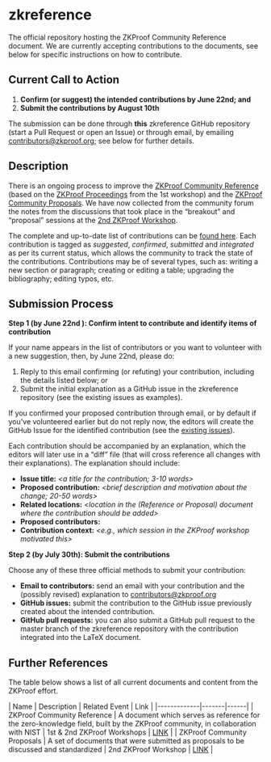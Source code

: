 # zkreference
The official repository hosting the ZKProof Community Reference document. We are currently accepting contributions to the documents, see below for specific instructions on how to contribute.

## Current Call to Action 
  
  1. __Confirm (or suggest) the intended contributions by June 22nd; and__
  2. __Submit the contributions by August 10th__

The submission can be done through __this__ zkreference GitHub repository (start a Pull Request or open an Issue) or through email, by emailing contributors@zkproof.org; see below for further details.

## Description

There is an ongoing process to improve the [ZKProof Community Reference](https://zkproof.org/ZKProofCommunityReference.pdf) (based on the [ZKProof Proceedings](https://zkproof.org/documents.html) from the 1st workshop) and the [ZKProof Community Proposals](https://github.com/zkpstandard/zkreference). We have now collected from the community forum the notes from the discussions that took place in the “breakout” and “proposal” sessions at the [2nd ZKProof Workshop](https://zkproof.org/workshop2/main.html).

The complete and up-to-date list of contributions can be [found here](https://docs.google.com/spreadsheets/d/1QSSrz9IgcTDtzvwuufLuz19hE0y1FWwtrzNPZ9jVDU0/edit?usp=sharing). Each contribution is tagged as _suggested_, _confirmed_, _submitted_ and _integrated_ as per its current status, which allows the community to track the state of the contributions. Contributions may be of several types, such as: writing a new section or paragraph; creating or editing a table; upgrading the bibliography; editing typos, etc.


## Submission Process

__Step 1 (by June 22nd ): Confirm intent to contribute and identify items of contribution__

If your name appears in the list of contributors or you want to volunteer with a new suggestion, then, by June 22nd, please do:

1. Reply to this email confirming (or refuting) your contribution, including the details listed below; or
2. Submit the initial explanation as a GitHub issue in the zkreference repository (see the existing issues as examples).

If you confirmed your proposed contribution through email, or by default if you’ve volunteered earlier but do not reply now, the editors will create the GitHub Issue for the identified contribution (see the [existing issues](https://github.com/zkpstandard/zkreference/issues)).

Each contribution should be accompanied by an explanation, which the editors will later use in a “diff” file (that will cross reference all changes with their explanations). The explanation should include:

- __Issue title:__ _<a title for the contribution; 3-10 words>_
- __Proposed contribution:__ _<brief description and motivation about the change; 20-50 words>_
- __Related locations:__ _<location in the (Reference or Proposal) document where the contribution should be added>_
- __Proposed contributors:__ _<who is proposing to do something>_
- __Contribution context:__ _<e.g., which session in the ZKProof workshop motivated this>_

__Step 2 (by July 30th): Submit the contributions__

Choose any of these three official methods to submit your contribution:

- __Email to contributors:__ send an email with your contribution and the (possibly revised) explanation to contributors@zkproof.org
- __GitHub issues:__ submit the contribution to the GitHub issue previously created about the intended contribution.
- __GitHub pull requests:__ you can also submit a GitHub pull request to the master branch of the zkreference repository with the contribution integrated into the LaTeX document.


## Further References

The table below shows a list of all current documents and content from the ZKProof effort.

| Name | Description | Related Event | Link | 
|-------------|-------|------|
| ZKProof Community Reference | A document which serves as reference for the zero-knowledge field, built by the ZKProof community, in collaboration with NIST | 1st & 2nd ZKProof Workshops | [LINK](https://zkproof.org/ZKProofCommunityReference.pdf) |
| ZKProof Community Proposals | A set of documents that were submitted as proposals to be discussed and standardized | 2nd ZKProof Workshop | [LINK](https://github.com/zkpstandard/zkreference) |
